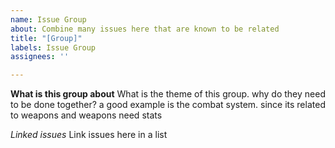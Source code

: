 ```yaml
---
name: Issue Group
about: Combine many issues here that are known to be related
title: "[Group]"
labels: Issue Group
assignees: ''

---
```


**What is this group about**
What is the theme of this group. why do they need to be done together?
a good example is the combat system. since its related to weapons and weapons need stats

*Linked issues*
Link issues here in a list
